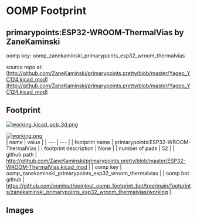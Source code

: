 # OOMP Footprint  
## primarypoints:ESP32-WROOM-ThermalVias  by ZaneKaminski  
  
oomp key: oomp_zanekaminski_primarypoints_esp32_wroom_thermalvias  
  
source repo at: [http://github.com/ZaneKaminski/primarypoints.pretty/blob/master/Yageo_YC124.kicad_mod](http://github.com/ZaneKaminski/primarypoints.pretty/blob/master/Yageo_YC124.kicad_mod)  
## Footprint  
  
[![working_kicad_pcb_3d.png](working_kicad_pcb_3d_600.png)](working_kicad_pcb_3d.png)  
  
[![working.png](working_600.png)](working.png)  
| name | value | 
| --- | --- | 
| footprint name | primarypoints:ESP32-WROOM-ThermalVias | 
| footprint description | None | 
| number of pads | 52 | 
| github path | http://github.com/ZaneKaminski/primarypoints.pretty/blob/master/ESP32-WROOM-ThermalVias.kicad_mod | 
| oomp key | oomp_zanekaminski_primarypoints_esp32_wroom_thermalvias | 
| oomp bot github | https://github.com/oomlout/oomlout_oomp_footprint_bot/tree/main/footprints/zanekaminski_primarypoints_esp32_wroom_thermalvias/working | 
## Images  
